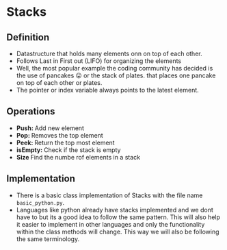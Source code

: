 # Stacks

## Definition 

- Datastructure that holds many elements onn on top of each other.
- Follows Last in First out (LIFO) for organizing the elements
- Well, the most popular example the coding community has decided is the use of pancakes 😛 or the stack of plates. that places one pancake on top of each other or plates.
- The pointer or index variable always points to the latest element.

## Operations

- <b>Push: </b> Add new element
- <b>Pop: </b> Removes the top element
- <b>Peek: </b> Return the top most element
- <b>isEmpty: </b> Check if the stack is empty
- <b>Size </b> Find the numbe rof elements in a stack

## Implementation

- There is a basic class implementation of Stacks with the file name `basic_python.py`. 
- Languages like python already have stacks implemented and we dont have to but its a good idea to follow the same pattern. This will also help it easier to implement in other languages and only the functionality within the class methods will change. This way we will also be following the same terminology.





